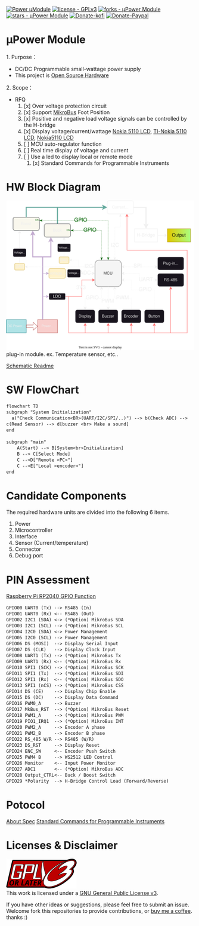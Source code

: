 [![Power µModule](https://img.shields.io/static/v1?label=&message=µPower%20Module&color=gray&logo=Github)](https://github.com/tw1chao/micro_PowerModule)
[![license - GPLv3](https://img.shields.io/static/v1?label=license&message=GPLv3&color=fcaabe&logo=gnu)](https://www.gnu.org/licenses/quick-guide-gplv3.en.html)
[![forks - µPower Module](https://img.shields.io/github/forks/tw1chao/micro_PowerModule?style=social)](https://github.com/tw1chao/micro_PowerModule/fork)
[![stars - µPower Module](https://img.shields.io/github/stars/tw1chao/micro_PowerModule?style=social)](https://github.com/tw1chao/micro_PowerModule/stargazers)
[![Donate-kofi](https://img.shields.io/static/v1?label=&message=Donate&color=434B57&logo=ko-fi)](https://ko-fi.com/yingchao_tw)
[![Donate-Paypal](https://img.shields.io/static/v1?label=&message=Donate&color=009cde&logo=Paypal)](https://paypal.me/tw1chao)


# µPower Module

1. Purpose：

 - DC/DC Programmable small-wattage power supply
 - This project is [Open Source Hardware](https://www.oshwa.org/definition/chinese/)


2. Scope：
 - RFQ
     1. [x] Over voltage protection circuit
     2. [x] Support [MikroBus](https://www.mikroe.com/mikrobus) Foot Position
     3. [x] Positive and negative load voltage signals can be controlled by the H-bridge
     4. [x] Display voltage/current/wattage [Nokia 5110 LCD](https://github.com/EleonoreMizo/pedalevite/blob/master/doc/datasheets/Philips%20PCD8544%20-%20IC%2C%2048x84%20pixels%20matrix%20LCD%20controller%20(Nokia%205110).pdf), [TI-Nokia 5110 LCD](https://www.ti.com/lit/ml/swrp182/swrp182.pdf), [Nokia5110 LCD ](https://components101.com/displays/nokia-5110-lcd)
     5. [ ] MCU auto-regulator function
     6. [ ] Real time display of voltage and current
     7. [ ] Use a led to display local or remote mode
        1. [x] Standard Commands for Programmable Instruments

# HW Block Diagram

<a href="https://app.diagrams.net/#Htw1chao%2Fmicro_PowerModule%2Fmain%2FDocument%2FHardware%20Block%20Diagram%2F%C2%B5PowerModule.drawio"> <img src="./Document/Hardware%20Block%20Diagram/uPowerModuleBlockDiagram.svg" /> </a>
<BR/>
plug-in module. ex. Temperature sensor, etc.. <br/>

[Schematic Readme](./Circuit_microPowerModule/Readme.md)

# SW FlowChart
```mermaid
flowchart TD
subgraph "System Initialization"
  a("Check Communication<BR>(UART/I2C/SPI/..)") --> b(Check ADC) --> c(Read Sensor) --> d[buzzer <br> Make a sound]
end

subgraph "main"
    A(Start) --> B[System<br>Initialization]
    B --> C[Select Mode]
    C -->D["Remote <PC>"]
    C -->E["Local <encoder>"]
end

```

# Candidate Components

The required hardware units are divided into the following 6 items.
1. Power
2. Microcontroller
3. Interface
4. Sensor (Current/temperature)
5. Connector
6. Debug port

# PIN Assessment

[Raspberry Pi RP2040 GPIO Function](https://datasheets.raspberrypi.com/rp2040/rp2040-datasheet.pdf#_gpio_functions)


```
GPIO00 UART0 (Tx) --> RS485 (In)
GPIO01 UART0 (Rx) <-- RS485 (Out)
GPIO02 I2C1 (SDA) <-> (*Option) MikroBus SDA
GPIO03 I2C1 (SCL) --> (*Option) MikroBus SCL
GPIO04 I2C0 (SDA) <-> Power Management
GPIO05 I2C0 (SCL) --> Power Management
GPIO06 DS (MOSI)  --> Display Serial Input
GPIO07 DS (CLK)   --> Display Clock Input
GPIO08 UART1 (Tx) --> (*Option) MikroBus Tx
GPIO09 UART1 (Rx) <-- (*Option) MikroBus Rx
GPIO10 SPI1 (SCK) --> (*Option) MikroBus SCK
GPIO11 SPI1 (Tx)  --> (*Option) MikroBus SDI
GPIO12 SPI1 (Rx)  <-- (*Option) MikroBus SDO
GPIO13 SPI1 (nCS) --> (*Option) MikroBus CSS
GPIO14 DS (CE)    --> Display Chip Enable
GPIO15 DS (DC)    --> Display Data Command
GPIO16 PWM0_A     --> Buzzer
GPIO17 MkBus_RST  --> (*Option) MikroBus Reset
GPIO18 PWM1_A     --> (*Option) MikroBus PWM
GPIO19 PIO1_IRQ1  --> (*Option) MikroBus INT
GPIO20 PWM2_A     --> Encoder A phase
GPIO21 PWM2_B     --> Encoder B phase
GPIO22 RS_485 W/R --> RS485 (W/R)
GPIO23 DS_RST     --> Display Reset
GPIO24 ENC_SW     <-- Encoder Push Switch
GPIO25 PWM4 B     --> WS2512 LED Control
GPIO26 Monitor    <-- Input Power Monitor
GPIO27 ADC1       <-- (*Option) MikroBus ADC
GPIO28 Output_CTRL<-- Buck / Boost Switch
GPIO29 *Polarity  --> H-Bridge Control Load (Forward/Reverse)
```



# Potocol

[About Spec](./Document/Specification/Spec_link.md)
[Standard Commands for Programmable Instruments](https://www.ivifoundation.org/docs/scpi-99.pdf)

# Licenses & Disclaimer

<a rel="license" href="https://www.gnu.org/licenses/quick-guide-gplv3.en.html"><img alt="GNU GPLv3" style="border-width:0" src="./Document/license/GPLv3%20or%20Later.svg" /></a> <br/> This work is licensed under a <a rel="license" href="https://www.gnu.org/licenses/quick-guide-gplv3.en.html"> GNU General Public License v3</a>.

If you have other ideas or suggestions, please feel free to submit an issue.
Welcome fork this repositories to provide contributions, or [buy me a coffee](https://ko-fi.com/yingchao_tw). thanks :)